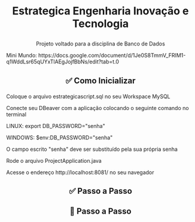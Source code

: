 # <p align="center">Estrategica Engenharia Inovação e Tecnologia</p>

<p align="center">Projeto voltado para a disciplina de Banco de Dados</p>

<p>Mini Mundo: https://docs.google.com/document/d/1Je0S8TmmV_FRIM1-q1WddLsr65qUYxTlAEgJojfBbNs/edit?tab=t.0</p>

## <p align="center">✅ Como Inicializar</p>
<p>Coloque o arquivo estrategicascript.sql no seu Workspace MySQL</p>
<p>Conecte seu DBeaver com a aplicação colocando o seguinte comando no terminal</p>
<p>LINUX: export DB_PASSWORD="senha"</p>
<p>WINDOWS: $env:DB_PASSWORD="senha"</p>
<p>O campo escrito "senha" deve ser substituído pela sua própria senha</p>
<p>Rode o arquivo ProjectApplication.java</p>
<p>Acesse o endereço http://localhost:8081/ no seu navegador</p>

## <p align="center">✅ Passo a Passo</p>

## <p align="center">👤 Passo a Passo</p>

